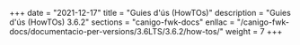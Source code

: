 +++
date        = "2021-12-17"
title       = "Guies d'ús (HowTOs)"
description = "Guies d'ús (HowTOs) 3.6.2"
sections    = "canigo-fwk-docs"
enllac      = "/canigo-fwk-docs/documentacio-per-versions/3.6LTS/3.6.2/how-tos/"
weight      = 7
+++
